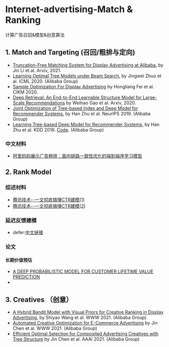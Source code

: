 # Internet-advertising-Match & Ranking
计算广告召回&模型&创意算法

## 1. Match and Targeting (召回/粗排与定向)
- [Truncation-Free Matching System for Display Advertising at Alibaba.](https://arxiv.org/pdf/2102.09283) by Jin Li et al. Arxiv, 2021.
- [Learning Optimal Tree Models under Beam Search.](http://arxiv.org/abs/2006.15408) by Jingwei Zhuo et al. ICML 2020.  (Alibaba Group)
- [Sample Optimization For Display Advertising](https://dl.acm.org/doi/abs/10.1145/3340531.3412162) by Hongliang Fei et al. CIKM 2020.
- [Deep Retrieval: An End-to-End Learnable Structure Model for Large-Scale Recommendations](https://arxiv.org/abs/2007.07203) by Weihao Gao et al. Arxiv, 2020.
- [Joint Optimization of Tree-based Index and Deep Model for Recommender Systems.](http://arxiv.org/pdf/1902.07565.pdf) by Han Zhu et al. NeurIPS 2019.  (Alibaba Group)
- [Learning Tree-based Deep Model for Recommender Systems.](http://arxiv.org/abs/1801.02294v1) by Han Zhu et al. KDD 2018. [Code](https://github.com/alibaba/x-deeplearning/wiki/%E6%B7%B1%E5%BA%A6%E6%A0%91%E5%8C%B9%E9%85%8D%E6%A8%A1%E5%9E%8B(TDM)). (Alibaba Group)

### 中文材料
- [阿里妈妈展示广告粗排：面向链路一致性优化的端到端序学习模型](https://mp.weixin.qq.com/s/arEMvI-S50U39wT5iVePNQ)


## 2. Rank Model 
### 综述材料
- [腾讯技术--一文彻底搞懂CTR建模(1)](https://zhuanlan.zhihu.com/p/421454292)
- [腾讯技术--一文彻底搞懂CTR建模(2)](https://zhuanlan.zhihu.com/p/582534683)

### 延迟反馈建模
- defer:[中文链接](https://zhuanlan.zhihu.com/p/412871074)


### 论文
#### 长期价值预估
- [A DEEP PROBABILISTIC MODEL FOR CUSTOMER LIFETIME VALUE PREDICTION](https://arxiv.org/pdf/1912.07753.pdf)
- 

## 3. Creatives （创意）
- [A Hybrid Bandit Model with Visual Priors for Creative Ranking in Display Advertising.](https://arxiv.org/abs/2102.04033?spm=ata.13261165.0.0.20a15452AbEw3D&file=2102.04033) by Shiyao Wang et al. WWW 2021. (Alibaba Group)
- [Automated Creative Optimization for E-Commerce Advertising](https://zheng-kai.com/paper/aaai_2021_chen.pdf?spm=ata.13261165.0.0.20a15452AbEw3D&file=aaai_2021_chen.pdf) by Jin Chen et al. WWW 2021. (Alibaba Group)
- [Efficient Optimal Selection for Composited Advertising Creatives
with Tree Structure](https://zheng-kai.com/paper/aaai_2021_chen.pdf) by Jin Chen et al. AAAI 2021. (Alibaba Group)

